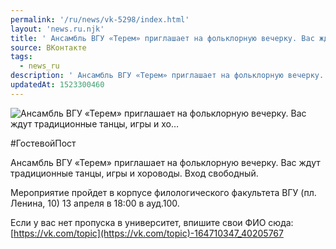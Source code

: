 ```yaml
---
permalink: '/ru/news/vk-5298/index.html'
layout: 'news.ru.njk'
title: ' Ансамбль ВГУ «Терем» приглашает на фольклорную вечерку. Вас ждут традиционные танцы, игры и хо…'
source: ВКонтакте
tags:
  - news_ru
description: ' Ансамбль ВГУ «Терем» приглашает на фольклорную вечерку. Вас ждут традиционные танцы, игры и хо…'
updatedAt: 1523300460
---
```

![ Ансамбль ВГУ «Терем» приглашает на фольклорную вечерку. Вас ждут традиционные танцы, игры и хо…](https://sun9-19.userapi.com/impf/c840522/v840522696/7276d/uI5hMbAvqvI.jpg?size=900x600&quality=96&proxy=1&sign=e1296a5bfc93e420b9d6d4a3e9836b8a&c_uniq_tag=R4Dj2bUl1fyZln8rExeCg6_KT5K4lJT5Iaa6yOW1hiI&type=album)

#ГостевойПост

Ансамбль ВГУ «Терем» приглашает на фольклорную вечерку. Вас ждут традиционные танцы, игры и хороводы. Вход свободный.

Мероприятие пройдет в корпусе филологического факультета ВГУ (пл. Ленина, 10) 13 апреля в 18:00 в ауд.100.

Если у вас нет пропуска в университет, впишите свои ФИО сюда: [https://vk.com/topic](https://vk.com/topic)-164710347_40205767
